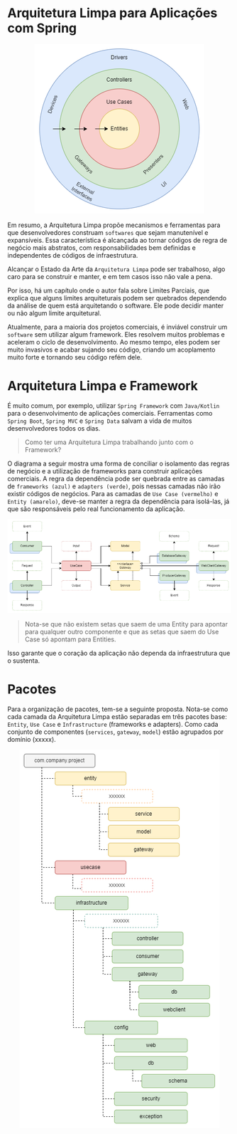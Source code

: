 Arquitetura Limpa para Aplicações com Spring
===

<p align="center" width="100%">
   <img src="imgs/clean-arch.png">
</p>

Em resumo, a Arquitetura Limpa propõe mecanismos e ferramentas para que desenvolvedores construam `softwares` que sejam manutenível e expansíveis. Essa característica é alcançada ao tornar códigos de regra de negócio mais abstratos, com responsabilidades bem definidas e independentes de códigos de infraestrutura.

Alcançar o Estado da Arte da `Arquitetura Limpa` pode ser trabalhoso, algo caro para se construir e manter, e em tem casos isso não vale a pena. <p>Por isso, há um capítulo onde o autor fala sobre Limites Parciais, que explica que alguns limites arquiteturais podem ser quebrados dependendo da análise de quem está arquitetando o software.
Ele pode decidir manter ou não algum limite arquitetural.</p>

Atualmente, para a maioria dos projetos comerciais, é inviável construir um `software` sem utilizar algum framework. Eles resolvem muitos problemas e aceleram o ciclo de desenvolvimento. Ao mesmo tempo, eles podem ser muito invasivos e acabar sujando seu código, criando um acoplamento muito forte e tornando seu código refém dele.

Arquitetura Limpa e Framework
===

É muito comum, por exemplo, utilizar `Spring Framework` com `Java/Kotlin` para o desenvolvimento de aplicações comerciais. Ferramentas como `Spring Boot`, `Spring MVC` e `Spring Data` salvam a vida de muitos desenvolvedores todos os dias.

>Como ter uma Arquitetura Limpa trabalhando junto com o Framework?

O diagrama a seguir mostra uma forma de conciliar o isolamento das regras de negócio e a utilização de frameworks para construir aplicações comerciais. A regra da dependência pode ser quebrada entre as camadas de `frameworks (azul)` e `adapters (verde)`, pois nessas camadas não irão existir códigos de negócios. Para as camadas de `Use Case (vermelho)` e `Entity (amarelo)`, deve-se manter a regra da dependência para isolá-las, já que são responsáveis pelo real funcionamento da aplicação.

<p align="center" width="100%">
   <img src="imgs/arch.png">
</p>

>Nota-se que não existem setas que saem de uma Entity para apontar para qualquer outro componente e que as setas que saem do Use Case só apontam para Entities.

Isso garante que o coração da aplicação não dependa da infraestrutura que o sustenta.

Pacotes 
===

Para a organização de pacotes, tem-se a seguinte proposta. 
Nota-se como cada camada da Arquitetura Limpa estão separadas em três pacotes base: `Entity`, `Use Case` e `Infrastructure` (frameworks e adapters).
Como cada conjunto de componentes (`services`, `gateway`, `model`) estão agrupados por domínio (xxxxx).

<p align="center" width="100%">
   <img src="imgs/package.png">
</p>

